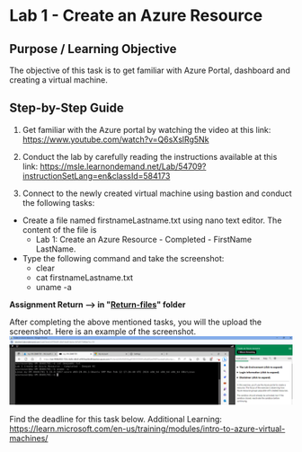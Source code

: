 # Lab 1 - Create an Azure Resource

## Purpose / Learning Objective 

The objective of this task is to get familiar with Azure Portal, dashboard and creating a virtual machine.

## Step-by-Step Guide

1. Get familiar with the Azure portal by watching the video at this link: 
https://www.youtube.com/watch?v=Q6sXslRg5Nk

2. Conduct the lab by carefully reading the instructions available at this link: https://msle.learnondemand.net/Lab/54709?instructionSetLang=en&classId=584173

3. Connect to the newly created virtual machine using bastion and conduct the following tasks:
- Create a file named firstnameLastname.txt using nano text editor. The content of the file is 
    -  Lab 1: Create an Azure Resource - Completed - FirstName LastName. 
- Type the following command and take the screenshot: 
    - clear
    - cat firstnameLastname.txt 
    - uname -a 


**Assignment Return --> in "[Return-files](./Return-files/)" folder** 

After completing the above mentioned tasks, you will the upload the screenshot. Here is an example of the screenshot. 
<img src="./images/Create an Azure resource-example.png">


Find the deadline for this task below.
Additional Learning: https://learn.microsoft.com/en-us/training/modules/intro-to-azure-virtual-machines/
